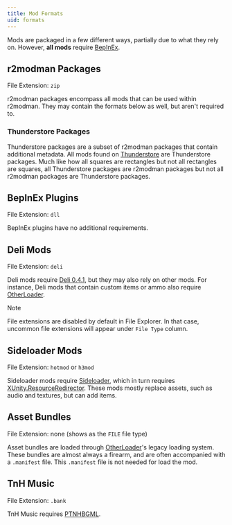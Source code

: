 ```yaml
---
title: Mod Formats
uid: formats
---
```


Mods are packaged in a few different ways, partially due to what they rely on. However, **all mods** require [BepInEx](https://h3vr.thunderstore.io/package/BepInEx/BepInExPack_H3VR/).

## r2modman Packages

File Extension: `zip`

r2modman packages encompass all mods that can be used within r2modman. They may contain the formats below as well, but aren't required to.

### Thunderstore Packages

Thunderstore packages are a subset of r2modman packages that contain additional metadata. All mods found on [Thunderstore](https://h3vr.thunderstore.io) are Thunderstore packages. Much like how all squares are rectangles but not all rectangles are squares, all Thunderstore packages are r2modman packages but not all r2modman packages are Thunderstore packages.

## BepInEx Plugins

File Extension: `dll`

BepInEx plugins have no additional requirements.

## Deli Mods

File Extension: `deli`

Deli mods require [Deli 0.4.1](https://h3vr.thunderstore.io/package/DeliCollective/Deli/), but they may also rely on other mods. For instance, Deli mods that contain custom items or ammo also require [OtherLoader](https://h3vr.thunderstore.io/package/devyndamonster/OtherLoader/).

> [!NOTE]
> File extensions are disabled by default in File Explorer. In that case, uncommon file extensions will appear under `File Type` column.

## Sideloader Mods

File Extension: `hotmod` or `h3mod`

Sideloader mods require [Sideloader](https://h3vr.thunderstore.io/package/denikson/H3VR_Sideloader/), which in turn requires [XUnity.ResourceRedirector](https://h3vr.thunderstore.io/package/bbepis/XUnity_ResourceRedirector/). These mods mostly replace assets, such as audio and textures, but can add items.

## Asset Bundles

File Extension: none (shows as the `FILE` file type)

Asset bundles are loaded through [OtherLoader](https://h3vr.thunderstore.io/package/devyndamonster/OtherLoader/)'s legacy loading system. These bundles are almost always a firearm, and are often accompanied with a `.manifest` file. This `.manifest` file is not needed for load the mod.

## TnH Music

File Extension: `.bank`

TnH Music requires [PTNHBGML](https://h3vr.thunderstore.io/package/Potatoes/Potatoes_TNH_BGM_Loader/).
